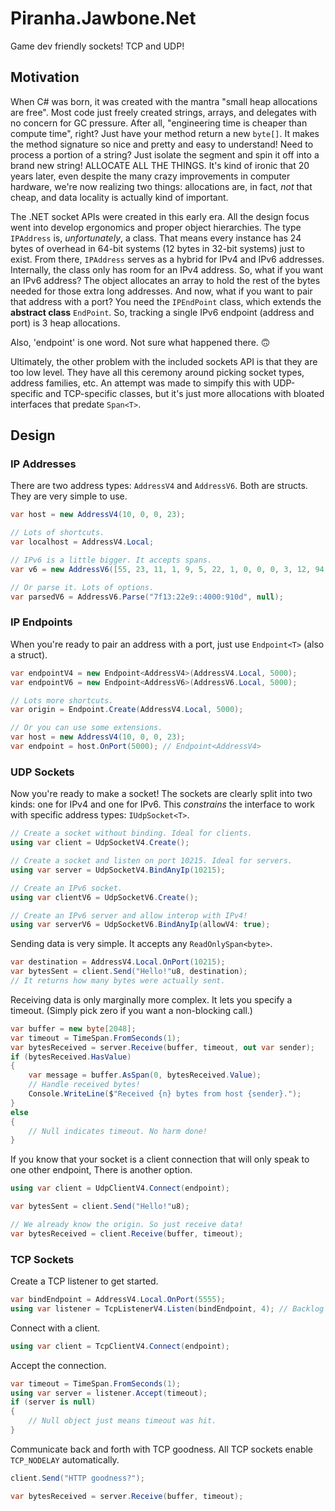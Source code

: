 # Piranha.Jawbone.Net

Game dev friendly sockets! TCP and UDP!

## Motivation

When C# was born, it was created with the mantra "small heap allocations are free". Most code just freely created strings, arrays, and delegates with no concern for GC pressure. After all, "engineering time is cheaper than compute time", right? Just have your method return a new `byte[]`. It makes the method signature so nice and pretty and easy to understand! Need to process a portion of a string? Just isolate the segment and spin it off into a brand new string! ALLOCATE ALL THE THINGS. It's kind of ironic that 20 years later, even despite the many crazy improvements in computer hardware, we're now realizing two things: allocations are, in fact, _not_ that cheap, and data locality is actually kind of important.

The .NET socket APIs were created in this early era. All the design focus went into develop ergonomics and proper object hierarchies. The type `IPAddress` is, _unfortunately_, a class. That means every instance has 24 bytes of overhead in 64-bit systems (12 bytes in 32-bit systems) just to exist. From there, `IPAddress` serves as a hybrid for IPv4 and IPv6 addresses. Internally, the class only has room for an IPv4 address. So, what if you want an IPv6 address? The object allocates an array to hold the rest of the bytes needed for those extra long addresses. And now, what if you want to pair that address with a port? You need the `IPEndPoint` class, which extends the **abstract class** `EndPoint`. So, tracking a single IPv6 endpoint (address and port) is 3 heap allocations.

Also, 'endpoint' is one word. Not sure what happened there. 🙃

Ultimately, the other problem with the included sockets API is that they are too low level. They have all this ceremony around picking socket types, address families, etc. An attempt was made to simpify this with UDP-specific and TCP-specific classes, but it's just more allocations with bloated interfaces that predate `Span<T>`.

## Design

### IP Addresses

There are two address types: `AddressV4` and `AddressV6`. Both are structs. They are very simple to use.

```csharp
var host = new AddressV4(10, 0, 0, 23);

// Lots of shortcuts.
var localhost = AddressV4.Local;

// IPv6 is a little bigger. It accepts spans.
var v6 = new AddressV6([55, 23, 11, 1, 9, 5, 22, 1, 0, 0, 0, 3, 12, 94, 201, 7]);

// Or parse it. Lots of options.
var parsedV6 = AddressV6.Parse("7f13:22e9::4000:910d", null);
```

### IP Endpoints

When you're ready to pair an address with a port, just use `Endpoint<T>` (also a struct).

```csharp
var endpointV4 = new Endpoint<AddressV4>(AddressV4.Local, 5000);
var endpointV6 = new Endpoint<AddressV6>(AddressV6.Local, 5000);

// Lots more shortcuts.
var origin = Endpoint.Create(AddressV4.Local, 5000);

// Or you can use some extensions.
var host = new AddressV4(10, 0, 0, 23);
var endpoint = host.OnPort(5000); // Endpoint<AddressV4>
```

### UDP Sockets

Now you're ready to make a socket! The sockets are clearly split into two kinds: one for IPv4 and one for IPv6. This _constrains_ the interface to work with specific address types: `IUdpSocket<T>`.

```csharp
// Create a socket without binding. Ideal for clients.
using var client = UdpSocketV4.Create();

// Create a socket and listen on port 10215. Ideal for servers.
using var server = UdpSocketV4.BindAnyIp(10215);

// Create an IPv6 socket.
using var clientV6 = UdpSocketV6.Create();

// Create an IPv6 server and allow interop with IPv4!
using var serverV6 = UdpSocketV6.BindAnyIp(allowV4: true);
```

Sending data is very simple. It accepts any `ReadOnlySpan<byte>`.

```csharp
var destination = AddressV4.Local.OnPort(10215);
var bytesSent = client.Send("Hello!"u8, destination);
// It returns how many bytes were actually sent.
```

Receiving data is only marginally more complex. It lets you specify a timeout. (Simply pick zero if you want a non-blocking call.)

```csharp
var buffer = new byte[2048];
var timeout = TimeSpan.FromSeconds(1);
var bytesReceived = server.Receive(buffer, timeout, out var sender);
if (bytesReceived.HasValue)
{
    var message = buffer.AsSpan(0, bytesReceived.Value);
    // Handle received bytes!
    Console.WriteLine($"Received {n} bytes from host {sender}.");
}
else
{
    // Null indicates timeout. No harm done!
}
```

If you know that your socket is a client connection that will only speak to one other endpoint, There is another option.

```csharp
using var client = UdpClientV4.Connect(endpoint);

var bytesSent = client.Send("Hello!"u8);

// We already know the origin. So just receive data!
var bytesReceived = client.Receive(buffer, timeout);
```

### TCP Sockets

Create a TCP listener to get started.

```csharp
var bindEndpoint = AddressV4.Local.OnPort(5555);
using var listener = TcpListenerV4.Listen(bindEndpoint, 4); // Backlog of 4 pending connections.
```

Connect with a client.

```csharp
using var client = TcpClientV4.Connect(endpoint);
```

Accept the connection.

```csharp
var timeout = TimeSpan.FromSeconds(1);
using var server = listener.Accept(timeout);
if (server is null)
{
    // Null object just means timeout was hit.
}
```

Communicate back and forth with TCP goodness. All TCP sockets enable `TCP_NODELAY` automatically.

```csharp
client.Send("HTTP goodness?");

var bytesReceived = server.Receive(buffer, timeout);
```
